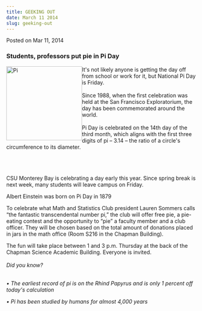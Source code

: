 ```yaml
---
title: GEEKING OUT
date: March 11 2014
slug: geeking-out
---
```





<span class="date">Posted on Mar 11, 2014    </span>
<h3>Students, professors put pie in Pi Day</h3>
<p><img alt="Pi" src="http://news.csumb.edu/sites/default/files/65/attachments/news/images/pi_day_for_web.png" style="float:left; width:200px; height:195px">It&apos;s not likely
anyone is getting the day off from school or work for it, but
National Pi Day is Friday.<br>
<br>
Since 1988, when the first celebration was held at the San
Francisco Exploratorium, the day has been commemorated around the
world.<br>
<br>
Pi Day is celebrated on the 14th day of the third month, which
aligns with the first three digits of pi &#x2013; 3.14 &#x2013; the ratio of a
circle&apos;s circumference to its diameter.</br></br></br></br></img></p>
<p>CSU Monterey Bay is celebrating a day early this year. Since
spring break is next week, many students will leave campus on
Friday.</p>
<p class="pullquote">Albert Einstein was born on Pi Day in
1879&#xA0;</p>
<p>To celebrate what Math and Statistics Club president Lauren
Sommers calls &#x201C;the fantastic transcendental number pi,&#x201D; the club
will offer free pie, a pie-eating contest and the opportunity to
&#x201C;pie&#x201D; a faculty member and a club officer. They will be chosen
based on the total amount of donations placed in jars in the math
office (Room S216 in the Chapman Building).</p>
<p>The fun will take place between 1 and 3 p.m. Thursday at the
back of the Chapman Science Academic Building. Everyone is
invited.<br>
<br>
<em>Did you know?</em></br></br></p>
<p><em>&#x2022; The earliest record of pi is on the Rhind Papyrus and is
only 1 percent off today&apos;s calculation</em></p>
<p><em>&#x2022; Pi has been studied by humans for almost 4,000
years</em></p>
<p><br>
&#xA0;</br></p>





